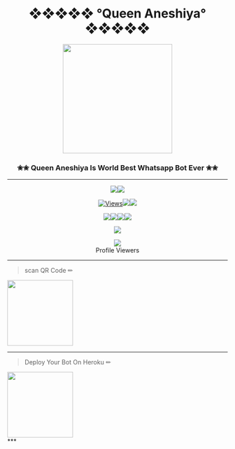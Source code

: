 <div align="center"><h1>❖❖❖❖❖   °Queen Aneshiya°   ❖❖❖❖❖</h1><a href="https://github.com/navodyaliyanage/Queen-Aneshiya"><img src="https://github.com/navodyaliyanage/navodyaliyanage/blob/e30459858952812db2b9b479cbc6eeb7603bb494/queenaneshiyaimg/main.jpg" width="250" height="250"></a><h3>✬✬ Queen Aneshiya Is World Best Whatsapp Bot Ever ✬✬</h3></div>


***

<p align="center"><a href="httsp://github.com/navodyaliyanage/Queen-Aneshiya"><img src="https://img.shields.io/docker/pulls/navodyaliyanage/queenaneshiya?style=for-the-badge&logo=docker&label=Docker+Pulls&color=blueviolet"></a><a href="https://github.com/navodyaliyanage/Queen-Aneshiya"><img src="https://img.shields.io/docker/image-size/navodyaliyanage/queenaneshiya?style=for-the-badge&logo=docker&label=Image Size&color=blueviolet"></a></p><p align="center"><a href="https://github.com/navodyaliyanage/Queen-Aneshiya"><img src="https://hits.seeyoufarm.com/api/count/incr/badge.svg?url=https%3A%2F%2Fgithub.com%2Fnavodyaliyanage%2FQueen-Aneshiya&count_bg=%2379C83D&title_bg=%23555555&icon=gitpod.svg&icon_color=%23E7E7E7&title=Views&edge_flat=false" alt="Views"/></a></a><a href="https://github.com/navodyaliyanage/Queen-Aneshiya/fork"><img src="https://img.shields.io/github/forks/navodyaliyanage/Queen-Aneshiya?label=Fork&style=social"></a><a href="https://github.com/navodyaliyanage/Queen-Aneshiya/stargazers"><img src="https://img.shields.io/github/stars/navodyaliyanage/Queen-Aneshiya?style=social"></a></p><p align="center"><a href="httsp://github.com/navodyaliyanage/Queen-Aneshiya"><img src="https://img.shields.io/github/repo-size/navodyaliyanage/Queen-Aneshiya?color=00ff00&label=Repo%20Size&style=flat-square"></a><a href="httsp://github.com/navodyaliyanage/Queen-Aneshiya"><img src="https://img.shields.io/github/license/navodyaliyanage/Queen-Aneshiya?color=00ff00&label=License&style=flat-square"></a><a href="httsp://github.com/navodyaliyanage/Queen-Aneshiya"><img src="https://img.shields.io/github/languages/top/navodyaliyanage/QueenAneshiya?color=00ff00&label=Javascript&style=flat-square"></a><a href="httsp://github.com/navodyaliyanage/Queen-Aneshiya"><img src="https://img.shields.io/badge/Programmer-Navodya%20Liyanage-blueviolet"></a></p><p align="center"><a href="https://wa.me/Navodyaliyanage"><img src="https://wa.me/qr/JUOXEK74A4EJB1/Contact%20Me%20On%20WhatsApp-success"></a></p>
<div align="center"><img src="https://profile-counter.glitch.me/ravindu01manoj/count.svg" /><br>Profile Viewers</div>


***
> scan  QR Code ✏
<div align="left"><a href="https://replit.com/@Navodyaliyanage/Queen-Aneshiya-QR-Code"><img src="https://i.ibb.co/5WRBdGh/ab1985860df7.jpg" width="150" ></a></div>

---
> Deploy Your Bot On Heroku ✏
<div align="left"><a href="https://github.com/navodyaliyanage/navodyaliyanage/blob/main/ANESHIYA.md"><img src="https://github.com/navodyaliyanage/navodyaliyanage/blob/main/media/Heroku_logo.svg.png" width="150" ></a></div>
***
